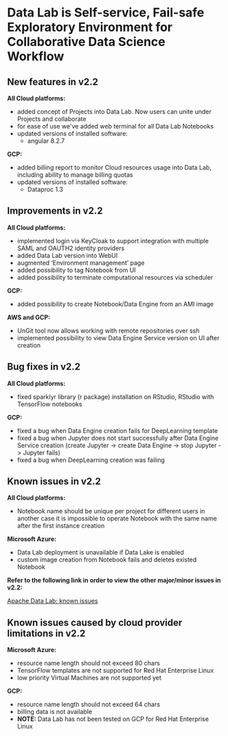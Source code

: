 # Data Lab is Self-service, Fail-safe Exploratory Environment for Collaborative Data Science Workflow

## New features in v2.2
**All Cloud platforms:**
- added concept of Projects into Data Lab. Now users can unite under Projects and collaborate
- for ease of use we've added web terminal for all Data Lab Notebooks
- updated versions of installed software:
	* angular 8.2.7

**GCP:**
- added billing report to monitor Cloud resources usage into Data Lab, including ability to manage billing quotas
- updated versions of installed software:
	* Dataproc 1.3

## Improvements in v2.2
**All Cloud platforms:**
- implemented login via KeyCloak to support integration with multiple SAML and OAUTH2 identity providers
- added Data Lab version into WebUI
- augmented ‘Environment management’ page
- added possibility to tag Notebook from UI
- added possibility to terminate computational resources via scheduler

**GCP:**
- added possibility to create Notebook/Data Engine from an AMI image

**AWS and GCP:**
- UnGit tool now allows working with remote repositories over ssh
- implemented possibility to view Data Engine Service version on UI after creation

## Bug fixes in v2.2
**All Cloud platforms:**
- fixed  sparklyr library (r package) installation on RStudio, RStudio with TensorFlow notebooks

**GCP:**
- fixed a bug when Data Engine creation fails for DeepLearning template
- fixed a bug when Jupyter does not start successfully after Data Engine Service creation (create Jupyter -> create Data Engine -> stop Jupyter -> Jupyter fails)
- fixed a bug when DeepLearning creation was failing

## Known issues in v2.2
**All Cloud platforms:**
- Notebook name should be unique per project for different users in another case it is impossible to operate Notebook with the same name after the first instance creation

**Microsoft Azure:**
- Data Lab deployment  is unavailable if Data Lake is enabled
- custom image creation from Notebook fails and deletes existed Notebook

**Refer to the following link in order to view the other major/minor issues in v2.2:**

[Apache Data Lab: known issues](https://issues.apache.org/jira/issues/?filter=12347602 "Apache Data Lab: known issues")

## Known issues caused by cloud provider limitations in v2.2
**Microsoft Azure:**
- resource name length should not exceed 80 chars
- TensorFlow templates are not supported for Red Hat Enterprise Linux
- low priority Virtual Machines are not supported yet

**GCP:**
- resource name length should not exceed 64 chars
- billing data is not available
- **NOTE:** Data Lab has not been tested on GCP for Red Hat Enterprise Linux
